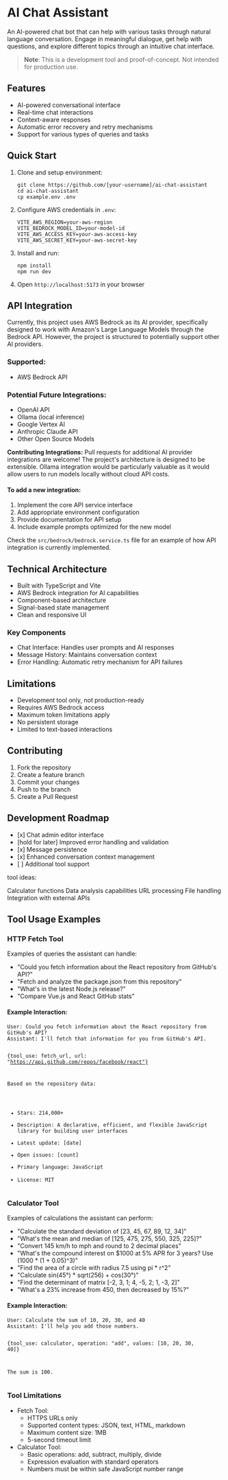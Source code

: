 <h1>AI Chat Assistant</h1>

<p>An AI-powered chat bot that can help with various tasks through natural language conversation. Engage in meaningful dialogue, get help with questions, and explore different topics through an intuitive chat interface.</p>

<blockquote>
  <p><strong>Note</strong>: This is a development tool and proof-of-concept. Not intended for production use.</p>
</blockquote>

<h2>Features</h2>

<ul>
  <li>AI-powered conversational interface</li>
  <li>Real-time chat interactions</li>
  <li>Context-aware responses</li>
  <li>Automatic error recovery and retry mechanisms</li>
  <li>Support for various types of queries and tasks</li>
</ul>

<h2>Quick Start</h2>

<ol>
  <li>Clone and setup environment:
    <pre><code>git clone https://github.com/[your-username]/ai-chat-assistant
cd ai-chat-assistant
cp example.env .env</code></pre>
  </li>

  <li>Configure AWS credentials in <code>.env</code>:
    <pre><code>VITE_AWS_REGION=your-aws-region
VITE_BEDROCK_MODEL_ID=your-model-id
VITE_AWS_ACCESS_KEY=your-aws-access-key
VITE_AWS_SECRET_KEY=your-aws-secret-key</code></pre>
  </li>

  <li>Install and run:
    <pre><code>npm install
npm run dev</code></pre>
  </li>

  <li>Open <code>http://localhost:5173</code> in your browser</li>
</ol>

<h2>API Integration</h2>

<p>Currently, this project uses AWS Bedrock as its AI provider, specifically designed to work with Amazon's Large Language Models through the Bedrock API. However, the project is structured to potentially support other AI providers.</p>

<h3>Supported:</h3>
<ul>
  <li>AWS Bedrock API</li>
</ul>

<h3>Potential Future Integrations:</h3>
<ul>
  <li>OpenAI API</li>
  <li>Ollama (local inference)</li>
  <li>Google Vertex AI</li>
  <li>Anthropic Claude API</li>
  <li>Other Open Source Models</li>
</ul>

<p><strong>Contributing Integrations:</strong> Pull requests for additional AI provider integrations are welcome! The project's architecture is designed to be extensible. Ollama integration would be particularly valuable as it would allow users to run models locally without cloud API costs.</p>

<h4>To add a new integration:</h4>
<ol>
  <li>Implement the core API service interface</li>
  <li>Add appropriate environment configuration</li>
  <li>Provide documentation for API setup</li>
  <li>Include example prompts optimized for the new model</li>
</ol>

<p>Check the <code>src/bedrock/bedrock.service.ts</code> file for an example of how API integration is currently implemented.</p>

<h2>Technical Architecture</h2>

<ul>
  <li>Built with TypeScript and Vite</li>
  <li>AWS Bedrock integration for AI capabilities</li>
  <li>Component-based architecture</li>
  <li>Signal-based state management</li>
  <li>Clean and responsive UI</li>
</ul>

<h3>Key Components</h3>

<ul>
  <li>Chat Interface: Handles user prompts and AI responses</li>
  <li>Message History: Maintains conversation context</li>
  <li>Error Handling: Automatic retry mechanism for API failures</li>
</ul>

<h2>Limitations</h2>

<ul>
  <li>Development tool only, not production-ready</li>
  <li>Requires AWS Bedrock access</li>
  <li>Maximum token limitations apply</li>
  <li>No persistent storage</li>
  <li>Limited to text-based interactions</li>
</ul>

<h2>Contributing</h2>

<ol>
  <li>Fork the repository</li>
  <li>Create a feature branch</li>
  <li>Commit your changes</li>
  <li>Push to the branch</li>
  <li>Create a Pull Request</li>
</ol>

<h2>Development Roadmap</h2>

<ul>
  <li>[x] Chat admin editor interface</li>
  <li>[hold for later] Improved error handling and validation</li>
  <li>[x] Message persistence</li>
  <li>[x] Enhanced conversation context management</li>
  <li>[ ] Additional tool support</li>
</ul>

tool ideas:

Calculator functions
Data analysis capabilities
URL processing
File handling
Integration with external APIs

<!-- Add after the existing sections -->
<h2>Tool Usage Examples</h2>

<h3>HTTP Fetch Tool</h3>
<p>Examples of queries the assistant can handle:</p>

<ul>
  <li>"Could you fetch information about the React repository from GitHub's API?"</li>
  <li>"Fetch and analyze the package.json from this repository"</li>
  <li>"What's in the latest Node.js release?"</li>
  <li>"Compare Vue.js and React GitHub stats"</li>
</ul>

<h4>Example Interaction:</h4>
<pre><code>User: Could you fetch information about the React repository from GitHub's API?
Assistant: I'll fetch that information for you from GitHub's API.

{tool_use: fetch_url, url: "https://api.github.com/repos/facebook/react"}

Based on the repository data:
- Stars: 214,000+
- Description: A declarative, efficient, and flexible JavaScript library for building user interfaces
- Latest update: [date]
- Open issues: [count]
- Primary language: JavaScript
- License: MIT</code></pre>

<h3>Calculator Tool</h3>
<p>Examples of calculations the assistant can perform:</p>

<ul>
  <li>"Calculate the standard deviation of [23, 45, 67, 89, 12, 34]"</li>
  <li>"What's the mean and median of [125, 475, 275, 550, 325, 225]?"</li>
  <li>"Convert 145 km/h to mph and round to 2 decimal places"</li>
  <li>"What's the compound interest on $1000 at 5% APR for 3 years? Use (1000 * (1 + 0.05)^3)"</li>
  <li>"Find the area of a circle with radius 7.5 using pi * r^2"</li>
  <li>"Calculate sin(45°) * sqrt(256) + cos(30°)"</li>
  <li>"Find the determinant of matrix [-2, 3, 1; 4, -5, 2; 1, -3, 2]"</li>
  <li>"What's a 23% increase from 450, then decreased by 15%?"</li>
</ul>

<h4>Example Interaction:</h4>
<pre><code>User: Calculate the sum of 10, 20, 30, and 40
Assistant: I'll help you add those numbers.

{tool_use: calculator, operation: "add", values: [10, 20, 30, 40]}

The sum is 100.</code></pre>

<h3>Tool Limitations</h3>
<ul>
  <li>Fetch Tool:
    <ul>
      <li>HTTPS URLs only</li>
      <li>Supported content types: JSON, text, HTML, markdown</li>
      <li>Maximum content size: 1MB</li>
      <li>5-second timeout limit</li>
    </ul>
  </li>
  <li>Calculator Tool:
    <ul>
      <li>Basic operations: add, subtract, multiply, divide</li>
      <li>Expression evaluation with standard operators</li>
      <li>Numbers must be within safe JavaScript number range</li>
    </ul>
  </li>
</ul>
